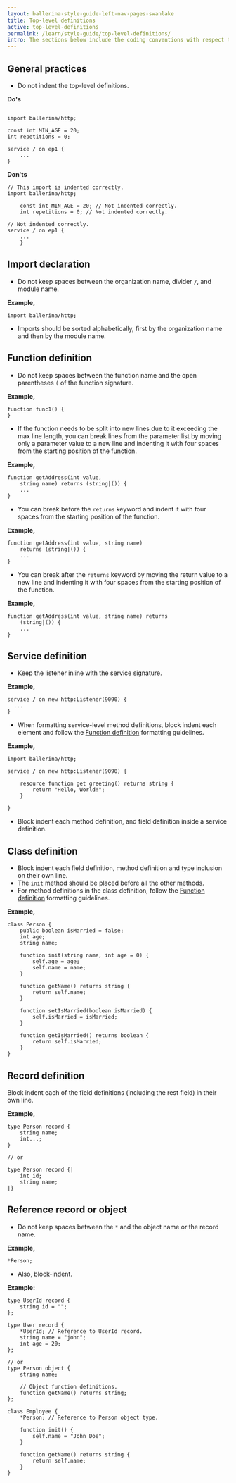 ```yaml
---
layout: ballerina-style-guide-left-nav-pages-swanlake
title: Top-level definitions
active: top-level-definitions
permalink: /learn/style-guide/top-level-definitions/
intro: The sections below include the coding conventions with respect to top-level definitions.
---
```


## General practices

* Do not indent the top-level definitions. 
  
**Do's**

```ballerina

import ballerina/http;

const int MIN_AGE = 20;
int repetitions = 0;
    
service / on ep1 {
    ...
}
```

**Don'ts**
  
```ballerina
// This import is indented correctly.
import ballerina/http; 
    
    const int MIN_AGE = 20; // Not indented correctly.
    int repetitions = 0; // Not indented correctly.
        
// Not indented correctly.
service / on ep1 {
    ...
    }
```

## Import declaration

* Do not keep spaces between the organization name, divider `/`, and module name.

**Example,**

```ballerina
import ballerina/http;
```

* Imports should be sorted alphabetically, first by the organization name and then by the module name.

## Function definition
* Do not keep spaces between the function name and the open parentheses `(` of the function signature.

**Example,**

```ballerina
function func1() {
}
```

* If the function needs to be split into new lines due to it exceeding the max line length, you can break lines from the parameter list by moving only a parameter value to a new line and indenting it with four spaces from the starting position of the function.
    
**Example,**

```ballerina
function getAddress(int value,
    string name) returns (string|()) {
    ...
}
```

  - You can break before the `returns` keyword and indent it with four spaces from the starting position of the function.
    
**Example,**

```ballerina
function getAddress(int value, string name)
    returns (string|()) {
    ...
}    
```

  - You can break after the `returns` keyword by moving the return value to a new line
    and indenting it with four spaces from the starting position of the function.
    
**Example,**

```ballerina
function getAddress(int value, string name) returns
    (string|()) {
    ...
}          
```

## Service definition

* Keep the listener inline with the service signature.
  
**Example,**

```ballerina
service / on new http:Listener(9090) {
  ...
}
```

* When formatting service-level method definitions, block indent each element and
  follow the [Function definition](/learn/style-guide/top-level-definitions/#function-definition) formatting guidelines.
  
**Example,**

```ballerina
import ballerina/http;

service / on new http:Listener(9090) {

    resource function get greeting() returns string {
        return "Hello, World!";
    }
    
}
```

* Block indent each method definition, and field definition inside a service definition.
 
## Class definition

* Block indent each field definition, method definition and type inclusion on their own line.
* The `init` method should be placed before all the other methods.
* For method definitions in the class definition, follow the [Function definition](/learn/style-guide/top-level-definitions/#function-definition) formatting guidelines.

**Example,**

```ballerina
class Person {
    public boolean isMarried = false;
    int age;
    string name;

    function init(string name, int age = 0) {
        self.age = age;
        self.name = name;
    }

    function getName() returns string {
        return self.name;
    }

    function setIsMarried(boolean isMarried) {
        self.isMarried = isMarried;
    }

    function getIsMarried() returns boolean {
        return self.isMarried;
    }
}
```

## Record definition
Block indent each of the field definitions (including the rest field) in their own line.

**Example,**

```ballerina
type Person record {
    string name;
    int...;
}

// or

type Person record {|
    int id;
    string name;
|}
```

## Reference record or object
* Do not keep spaces between the `*` and the object name or the record name.
  
**Example,**
  
```ballerina
*Person;
```
* Also, block-indent.

**Example:**

```ballerina
type UserId record {
    string id = "";
};
  
type User record {
    *UserId; // Reference to UserId record.
    string name = "john";
    int age = 20;
};

// or
type Person object {
    string name;

    // Object function definitions.
    function getName() returns string;
};

class Employee {
    *Person; // Reference to Person object type.

    function init() {
        self.name = "John Doe";
    }

    function getName() returns string {
        return self.name;
    }
}
```

<div class="cGitButtonContainer"><p data-button="iGitStarText">"Star"</p><p data-button="iGitWatchText">"Watch"</p></div>


<style> #tree-expand-all , #tree-collapse-all, .cTocElements {display:none;} .cGitButtonContainer {padding-left: 40px;display: none;} </style>
